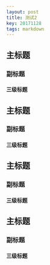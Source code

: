 ```yaml
---
layout: post
title: 测试2
key: 20171128
tags: markdown
---
```


## <i class="fa fa-rebel fa-5x" aria-hidden="true"></i> 主标题
### 副标题
#### 三级标题
## <i class="fa fa-rebel fa-5x" aria-hidden="true"></i> 主标题
### 副标题
#### 三级标题
## <i class="fa fa-rebel fa-5x" aria-hidden="true"></i> 主标题
### 副标题
#### 三级标题
## <i class="fa fa-rebel fa-1x" aria-hidden="true"></i> 主标题
### <i class="fa fa-rebel fa-1x" aria-hidden="true"></i>副标题
#### <i class="fa fa-rebel fa-1x" aria-hidden="true"></i>三级标题
